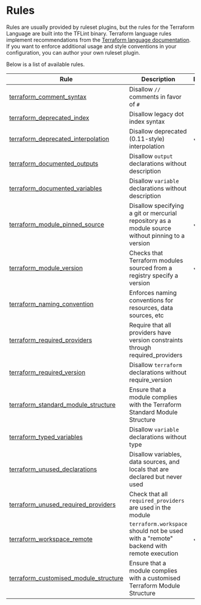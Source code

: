# Rules

Rules are usually provided by ruleset plugins, but the rules for the Terraform Language are built into the TFLint binary. Terraform language rules implement recommendations from the [Terraform language documentation](https://www.terraform.io/language). If you want to enforce additional usage and style conventions in your configuration, you can author your own ruleset plugin.

Below is a list of available rules.

|Rule|Description|Enabled|
| --- | --- | --- |
|[terraform_comment_syntax](terraform_comment_syntax.md)|Disallow `//` comments in favor of `#`||
|[terraform_deprecated_index](terraform_deprecated_index.md)|Disallow legacy dot index syntax||
|[terraform_deprecated_interpolation](terraform_deprecated_interpolation.md)|Disallow deprecated (0.11-style) interpolation|✔|
|[terraform_documented_outputs](terraform_documented_outputs.md)|Disallow `output` declarations without description||
|[terraform_documented_variables](terraform_documented_variables.md)|Disallow `variable` declarations without description||
|[terraform_module_pinned_source](terraform_module_pinned_source.md)|Disallow specifying a git or mercurial repository as a module source without pinning to a version|✔|
|[terraform_module_version](terraform_module_version.md)|Checks that Terraform modules sourced from a registry specify a version|✔|
|[terraform_naming_convention](terraform_naming_convention.md)|Enforces naming conventions for resources, data sources, etc||
|[terraform_required_providers](terraform_required_providers.md)|Require that all providers have version constraints through required_providers||
|[terraform_required_version](terraform_required_version.md)|Disallow `terraform` declarations without require_version||
|[terraform_standard_module_structure](terraform_standard_module_structure.md)|Ensure that a module complies with the Terraform Standard Module Structure||
|[terraform_typed_variables](terraform_typed_variables.md)|Disallow `variable` declarations without type||
|[terraform_unused_declarations](terraform_unused_declarations.md)|Disallow variables, data sources, and locals that are declared but never used||
|[terraform_unused_required_providers](terraform_unused_required_providers.md)|Check that all `required_providers` are used in the module||
|[terraform_workspace_remote](terraform_workspace_remote.md)|`terraform.workspace` should not be used with a "remote" backend with remote execution|✔|
|[terraform_customised_module_structure](terraform_standard_customised_structure.md)|Ensure that a module complies with a customised Terraform Module Structure||